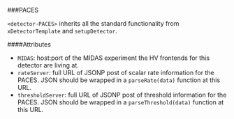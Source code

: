 ###PACES

`<detector-PACES>` inherits all the standard functionality from `xDetectorTemplate` and `setupDetector`.

####Attributes
 - `MIDAS`: host:port of the MIDAS experiment the HV frontends for this detector are living at.
 - `rateServer`: full URL of JSONP post of scalar rate information for the PACES.  JSON should be wrapped in a `parseRate(data)` function at this URL.
 - `thresholdServer`: full URL of JSONP post of threshold information for the PACES.  JSON should be wrapped in a `parseThreshold(data)` function at this URL.
